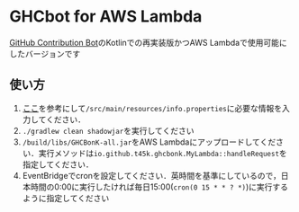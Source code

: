 # GHCbot for AWS Lambda
[GitHub Contribution Bot](https://github.com/T45K/GithubContributionBot)のKotlinでの再実装版かつAWS Lambdaで使用可能にしたバージョンです<br>

## 使い方
1. [ここ](https://github.com/T45K/GithubContributionBot)を参考にして`/src/main/resources/info.properties`に必要な情報を入力してください．
2. `./gradlew clean shadowjar`を実行してください
3. `/build/libs/GHCBonK-all.jar`をAWS Lambdaにアップロードしてください．実行メソッドは`io.github.t45k.ghcbonk.MyLambda::handleRequest`を指定してください．
4. EventBridgeでcronを設定してください．英時間を基準にしているので，日本時間の0:00に実行したければ毎日15:00(`cron(0 15 * * ? *)`)に実行するように指定してください
